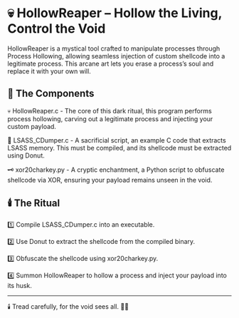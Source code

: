 # 💀 HollowReaper – Hollow the Living, Control the Void
HollowReaper is a mystical tool crafted to manipulate processes through Process Hollowing, allowing seamless injection of custom shellcode into a legitimate process. This arcane art lets you erase a process’s soul and replace it with your own will.

## 📜 The Components 
💀 HollowReaper.c - The core of this dark ritual, this program performs process hollowing, carving out a legitimate process and injecting your custom payload.

💎 LSASS_CDumper.c - A sacrificial script, an example C code that extracts LSASS memory. This must be compiled, and its shellcode must be extracted using Donut.

🗝️ xor20charkey.py - A cryptic enchantment, a Python script to obfuscate shellcode via XOR, ensuring your payload remains unseen in the void.

## 🕯️ The Ritual
1️⃣ Compile LSASS_CDumper.c into an executable.

2️⃣ Use Donut to extract the shellcode from the compiled binary.

3️⃣ Obfuscate the shellcode using xor20charkey.py.

4️⃣ Summon HollowReaper to hollow a process and inject your payload into its husk.

----------------------------------------------------------------
🕯️ Tread carefully, for the void sees all. 🔮✨

